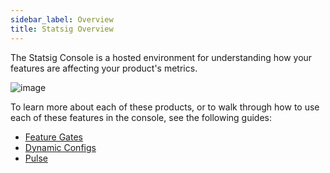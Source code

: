 ```yaml
---
sidebar_label: Overview
title: Statsig Overview
---
```


The Statsig Console is a hosted environment for understanding how your features are affecting your product's metrics.

![image](https://user-images.githubusercontent.com/74588208/117735250-f56bbc80-b1a9-11eb-8ad3-33593b946b92.png)

To learn more about each of these products, or to walk through how to use each of these features in the console, see the following guides:

- [Feature Gates](/console/featureGates/introduction)
- [Dynamic Configs](/console/dynamicConfig)
- [Pulse](/console/pulse)
